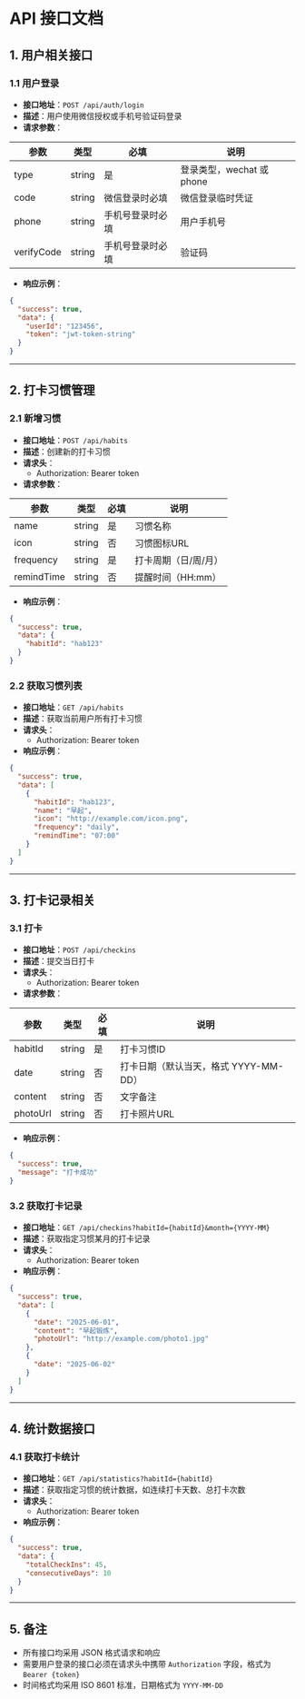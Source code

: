 
# API 接口文档

## 1. 用户相关接口

### 1.1 用户登录
- **接口地址**：`POST /api/auth/login`
- **描述**：用户使用微信授权或手机号验证码登录
- **请求参数**：

| 参数       | 类型   | 必填 | 说明                  |
| ---------- | ------ | ---- | --------------------- |
| type       | string | 是   | 登录类型，wechat 或 phone |
| code       | string | 微信登录时必填 | 微信登录临时凭证          |
| phone      | string | 手机号登录时必填 | 用户手机号                |
| verifyCode | string | 手机号登录时必填 | 验证码                  |

- **响应示例**：

```json
{
  "success": true,
  "data": {
    "userId": "123456",
    "token": "jwt-token-string"
  }
}
```

---

## 2. 打卡习惯管理

### 2.1 新增习惯
- **接口地址**：`POST /api/habits`
- **描述**：创建新的打卡习惯
- **请求头**：
  - Authorization: Bearer token
- **请求参数**：

| 参数       | 类型   | 必填 | 说明             |
| ---------- | ------ | ---- | ---------------- |
| name       | string | 是   | 习惯名称         |
| icon       | string | 否   | 习惯图标URL      |
| frequency  | string | 是   | 打卡周期（日/周/月） |
| remindTime | string | 否   | 提醒时间（HH:mm） |

- **响应示例**：

```json
{
  "success": true,
  "data": {
    "habitId": "hab123"
  }
}
```

### 2.2 获取习惯列表
- **接口地址**：`GET /api/habits`
- **描述**：获取当前用户所有打卡习惯
- **请求头**：
  - Authorization: Bearer token
- **响应示例**：

```json
{
  "success": true,
  "data": [
    {
      "habitId": "hab123",
      "name": "早起",
      "icon": "http://example.com/icon.png",
      "frequency": "daily",
      "remindTime": "07:00"
    }
  ]
}
```

---

## 3. 打卡记录相关

### 3.1 打卡
- **接口地址**：`POST /api/checkins`
- **描述**：提交当日打卡
- **请求头**：
  - Authorization: Bearer token
- **请求参数**：

| 参数     | 类型   | 必填 | 说明                  |
| -------- | ------ | ---- | --------------------- |
| habitId  | string | 是   | 打卡习惯ID            |
| date     | string | 否   | 打卡日期（默认当天，格式 YYYY-MM-DD） |
| content  | string | 否   | 文字备注              |
| photoUrl | string | 否   | 打卡照片URL           |

- **响应示例**：

```json
{
  "success": true,
  "message": "打卡成功"
}
```

### 3.2 获取打卡记录
- **接口地址**：`GET /api/checkins?habitId={habitId}&month={YYYY-MM}`
- **描述**：获取指定习惯某月的打卡记录
- **请求头**：
  - Authorization: Bearer token
- **响应示例**：

```json
{
  "success": true,
  "data": [
    {
      "date": "2025-06-01",
      "content": "早起锻炼",
      "photoUrl": "http://example.com/photo1.jpg"
    },
    {
      "date": "2025-06-02"
    }
  ]
}
```

---

## 4. 统计数据接口

### 4.1 获取打卡统计
- **接口地址**：`GET /api/statistics?habitId={habitId}`
- **描述**：获取指定习惯的统计数据，如连续打卡天数、总打卡次数
- **请求头**：
  - Authorization: Bearer token
- **响应示例**：

```json
{
  "success": true,
  "data": {
    "totalCheckIns": 45,
    "consecutiveDays": 10
  }
}
```

---

## 5. 备注

- 所有接口均采用 JSON 格式请求和响应
- 需要用户登录的接口必须在请求头中携带 `Authorization` 字段，格式为 `Bearer {token}`
- 时间格式均采用 ISO 8601 标准，日期格式为 `YYYY-MM-DD`

